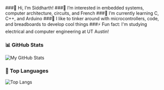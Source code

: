 ###👋 Hi, I’m Siddharth!
###👀 I’m interested in embedded systems, computer architecture, circuits, and French
###🌱 I’m currently learning C, C++, and Arduino
###💞️ I like to tinker around with microcontrollers, code, and breadboards to develop cool things
###⚡ Fun fact: I'm studying electrical and computer engineering at UT Austin!

<!---
piz00kie-m0nster/piz00kie-m0nster is a ✨ special ✨ repository because its `README.md` (this file) appears on your GitHub profile.
You can click the Preview link to take a look at your changes.
--->

### 📊 GitHub Stats

![My GitHub Stats](https://github-readme-stats.vercel.app/api?username=siddharth-d44&show_icons=true&theme=gruvbox)

### 📘 Top Languages

![Top Langs](https://github-readme-stats.vercel.app/api/top-langs/?username=siddharth-d44&layout=compact)


